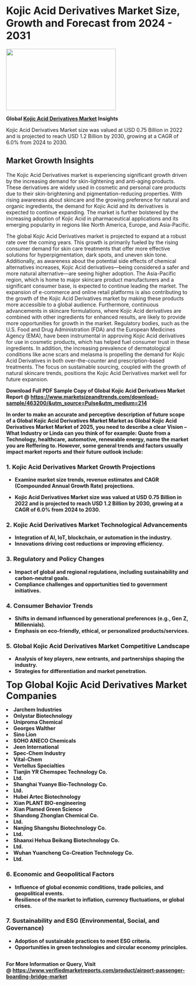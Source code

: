 <H1>Kojic Acid Derivatives Market Size, Growth and Forecast from 2024 - 2031</H1><img class="aligncenter size-medium wp-image-584254" src="https://thirdeyenews.in/wp-content/uploads/2024/09/Global-Market-Research-300x168.jpeg" alt="" width="300" height="168" /><p><strong>Global&nbsp;<a href="https://www.marketsizeandtrends.com/download-sample/463200/&amp;utm_source=Pulse&amp;utm_medium=214">Kojic Acid Derivatives Market</a> Insights</strong></p><p>Kojic Acid Derivatives Market size was valued at USD 0.75 Billion in 2022 and is projected to reach USD 1.2 Billion by 2030, growing at a CAGR of 6.0% from 2024 to 2030.</p><p><h2>Market Growth Insights</h2> <p>The Kojic Acid Derivatives market is experiencing significant growth driven by the increasing demand for skin-lightening and anti-aging products. These derivatives are widely used in cosmetic and personal care products due to their skin-brightening and pigmentation-reducing properties. With rising awareness about skincare and the growing preference for natural and organic ingredients, the demand for Kojic Acid and its derivatives is expected to continue expanding. The market is further bolstered by the increasing adoption of Kojic Acid in pharmaceutical applications and its emerging popularity in regions like North America, Europe, and Asia-Pacific.</p> <p><strong></strong></p> <p>The global Kojic Acid Derivatives market is projected to expand at a robust rate over the coming years. This growth is primarily fueled by the rising consumer demand for skin care treatments that offer more effective solutions for hyperpigmentation, dark spots, and uneven skin tone. Additionally, as awareness about the potential side effects of chemical alternatives increases, Kojic Acid derivatives—being considered a safer and more natural alternative—are seeing higher adoption. The Asia-Pacific region, which is home to major skincare product manufacturers and a significant consumer base, is expected to continue leading the market. The expansion of e-commerce and online retail platforms is also contributing to the growth of the Kojic Acid Derivatives market by making these products more accessible to a global audience. Furthermore, continuous advancements in skincare formulations, where Kojic Acid derivatives are combined with other ingredients for enhanced results, are likely to provide more opportunities for growth in the market. Regulatory bodies, such as the U.S. Food and Drug Administration (FDA) and the European Medicines Agency (EMA), have been instrumental in approving Kojic Acid derivatives for use in cosmetic products, which has helped fuel consumer trust in these ingredients. In addition, the increasing prevalence of dermatological conditions like acne scars and melasma is propelling the demand for Kojic Acid Derivatives in both over-the-counter and prescription-based treatments. The focus on sustainable sourcing, coupled with the growth of natural skincare trends, positions the Kojic Acid Derivatives market well for future expansion.</p> <p><strong></p><p><span class=""><strong>Download Full PDF Sample Copy of Global Kojic Acid Derivatives Market Report</strong> @ <a href="https://www.marketsizeandtrends.com/download-sample/463200/&amp;utm_source=Pulse&amp;utm_medium=214" target="_blank">https://www.marketsizeandtrends.com/download-sample/463200/&amp;utm_source=Pulse&amp;utm_medium=214</a></span></p><p>In order to make an accurate and perceptive description of future scope of a Global&nbsp;Kojic Acid Derivatives Market Market as Global&nbsp;Kojic Acid Derivatives Market Market of 2025, you need to describe a clear Vision &ndash; What Industry or Linda can you think of for example: Quote from a Technology, healthcare, automotive, renewable energy, name the market you are Reffering to. However, some general trends and factors usually impact market reports and their future outlook include:</p><h3>1.&nbsp;<strong>Kojic Acid Derivatives Market Growth Projections</strong></h3><ul><li>Examine market size trends, revenue estimates and CAGR (Compounded Annual Growth Rate) projections.</li><li><p>Kojic Acid Derivatives Market size was valued at USD 0.75 Billion in 2022 and is projected to reach USD 1.2 Billion by 2030, growing at a CAGR of 6.0% from 2024 to 2030.</p></li></ul><h3>2.&nbsp;<strong>Kojic Acid Derivatives Market Technological Advancements</strong></h3><ul><li>Integration of AI, IoT, blockchain, or automation in the industry.</li><li>Innovations driving cost reductions or improving efficiency.</li></ul><h3>3.&nbsp;<strong>Regulatory and Policy Changes</strong></h3><ul><li>Impact of global and regional regulations, including sustainability and carbon-neutral goals.</li><li>Compliance challenges and opportunities tied to government initiatives.</li></ul><h3>4.&nbsp;<strong>Consumer Behavior Trends</strong></h3><ul><li>Shifts in demand influenced by generational preferences (e.g., Gen Z, Millennials).</li><li>Emphasis on eco-friendly, ethical, or personalized products/services.</li></ul><h3>5.&nbsp;<strong>Global Kojic Acid Derivatives Market Competitive Landscape</strong></h3><ul><li>Analysis of key players, new entrants, and partnerships shaping the industry.</li><li>Strategies for differentiation and market penetration.</li></ul><p data-pm-slice="1 1 []"><span style="color: inherit; font-family: inherit; font-size: 25px;">Top Global Kojic Acid Derivatives Market Companies</span></p><div class="" data-test-id=""><p><li>Jarchem Industries</li><li> Onlystar Biotechnology</li><li> Uniproma Chemical</li><li> Georges Walther</li><li> Sino Lion</li><li> SOHO ANECO Chemicals</li><li> Jeen International</li><li> Spec-Chem Industry</li><li> Vital-Chem</li><li> Vertellus Specialties</li><li> Tianjin YR Chemspec Technology Co.</li><li> Ltd.</li><li> Shanghai Yuanye Bio-Technology Co.</li><li> Ltd.</li><li> Hubei Artec Biotechnology</li><li> Xian PLANT BIO-engineering</li><li> Xian Plamed Green Science</li><li> Shandong Zhonglan Chemical Co.</li><li> Ltd.</li><li> Nanjing Shangshu Biotechnology Co.</li><li> Ltd.</li><li> Shaanxi Hehua Beikang Biotechnology Co.</li><li> Ltd.</li><li> Wuhan Yuancheng Co-Creation Technology Co.</li><li> Ltd.</li></p></div><h3>6.&nbsp;<strong>Economic and Geopolitical Factors</strong></h3><ul><li>Influence of global economic conditions, trade policies, and geopolitical events.</li><li>Resilience of the market to inflation, currency fluctuations, or global crises.</li></ul><h3>7.&nbsp;<strong>Sustainability and ESG (Environmental, Social, and Governance)</strong></h3><ul><li>Adoption of sustainable practices to meet ESG criteria.</li><li>Opportunities in green technologies and circular economy principles.</li></ul><h2><strong style="font-size: 14px;">For More Information or Query, Visit @&nbsp;</strong><a style="background-color: #ffffff; font-size: 14px;" href="https://www.marketsizeandtrends.com/report/kojic-acid-derivatives-market/" target="_blank">https://www.verifiedmarketreports.com/product/airport-passenger-boarding-bridge-market</a></h2>
